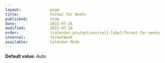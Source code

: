 ```yaml
---
layout:             page
title:              Format for Weeks
published:          true
date:               2022-07-26
modified:           2022-07-26
order:              /calendar-pro/options/cell-label/format-for-weeks
internal:           formatWeek
available:          Calendar Mode
---
```

**Default value:** Auto
